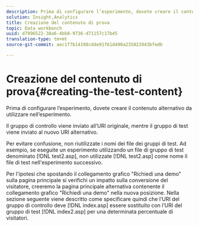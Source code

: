 ```yaml
---
description: Prima di configurare l’esperimento, dovete creare il contenuto alternativo da utilizzare nell’esperimento.
solution: Insight,Analytics
title: Creazione del contenuto di prova
topic: Data workbench
uuid: d7996522-38a6-4bb8-9736-d71157c17b45
translation-type: tm+mt
source-git-commit: aec1f7b14198cdde91f61d490a235022943bfedb

---
```



# Creazione del contenuto di prova{#creating-the-test-content}

Prima di configurare l’esperimento, dovete creare il contenuto alternativo da utilizzare nell’esperimento.

Il gruppo di controllo viene inviato all’URI originale, mentre il gruppo di test viene inviato al nuovo URI alternativo.

Per evitare confusione, non riutilizzate i nomi dei file dei gruppi di test. Ad esempio, se eseguite un esperimento utilizzando un file di gruppo di test denominato [!DNL test2.asp], non utilizzate [!DNL test2.asp] come nome il file di test nell&#39;esperimento successivo.

Per l&#39;ipotesi che spostando il collegamento grafico &quot;Richiedi una demo&quot; sulla pagina principale si verifichi un impatto sulla conversione del visitatore, creeremo la pagina principale alternativa contenente il collegamento grafico &quot;Richiedi una demo&quot; nella nuova posizione. Nella sezione seguente viene descritto come specificare quindi che l’URI del gruppo di controllo deve [!DNL index.asp] essere sostituito con l’URI del gruppo di test [!DNL index2.asp] per una determinata percentuale di visitatori.
